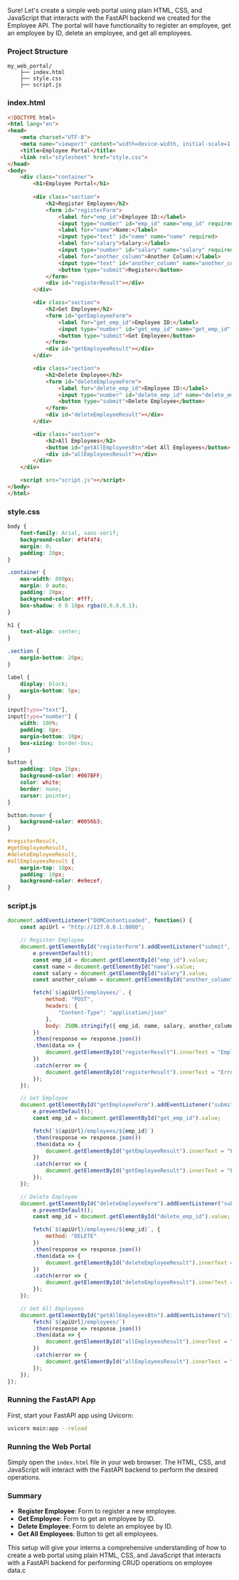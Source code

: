 Sure! Let's create a simple web portal using plain HTML, CSS, and JavaScript that interacts with the FastAPI backend we created for the Employee API. The portal will have functionality to register an employee, get an employee by ID, delete an employee, and get all employees.

### Project Structure
```
my_web_portal/
    ├── index.html
    ├── style.css
    ├── script.js
```

### index.html
```html
<!DOCTYPE html>
<html lang="en">
<head>
    <meta charset="UTF-8">
    <meta name="viewport" content="width=device-width, initial-scale=1.0">
    <title>Employee Portal</title>
    <link rel="stylesheet" href="style.css">
</head>
<body>
    <div class="container">
        <h1>Employee Portal</h1>
        
        <div class="section">
            <h2>Register Employee</h2>
            <form id="registerForm">
                <label for="emp_id">Employee ID:</label>
                <input type="number" id="emp_id" name="emp_id" required>
                <label for="name">Name:</label>
                <input type="text" id="name" name="name" required>
                <label for="salary">Salary:</label>
                <input type="number" id="salary" name="salary" required>
                <label for="another_column">Another Column:</label>
                <input type="text" id="another_column" name="another_column" required>
                <button type="submit">Register</button>
            </form>
            <div id="registerResult"></div>
        </div>

        <div class="section">
            <h2>Get Employee</h2>
            <form id="getEmployeeForm">
                <label for="get_emp_id">Employee ID:</label>
                <input type="number" id="get_emp_id" name="get_emp_id" required>
                <button type="submit">Get Employee</button>
            </form>
            <div id="getEmployeeResult"></div>
        </div>

        <div class="section">
            <h2>Delete Employee</h2>
            <form id="deleteEmployeeForm">
                <label for="delete_emp_id">Employee ID:</label>
                <input type="number" id="delete_emp_id" name="delete_emp_id" required>
                <button type="submit">Delete Employee</button>
            </form>
            <div id="deleteEmployeeResult"></div>
        </div>

        <div class="section">
            <h2>All Employees</h2>
            <button id="getAllEmployeesBtn">Get All Employees</button>
            <div id="allEmployeesResult"></div>
        </div>
    </div>

    <script src="script.js"></script>
</body>
</html>
```

### style.css
```css
body {
    font-family: Arial, sans-serif;
    background-color: #f4f4f4;
    margin: 0;
    padding: 20px;
}

.container {
    max-width: 800px;
    margin: 0 auto;
    padding: 20px;
    background-color: #fff;
    box-shadow: 0 0 10px rgba(0,0,0,0.1);
}

h1 {
    text-align: center;
}

.section {
    margin-bottom: 20px;
}

label {
    display: block;
    margin-bottom: 5px;
}

input[type="text"],
input[type="number"] {
    width: 100%;
    padding: 8px;
    margin-bottom: 10px;
    box-sizing: border-box;
}

button {
    padding: 10px 15px;
    background-color: #007BFF;
    color: white;
    border: none;
    cursor: pointer;
}

button:hover {
    background-color: #0056b3;
}

#registerResult,
#getEmployeeResult,
#deleteEmployeeResult,
#allEmployeesResult {
    margin-top: 10px;
    padding: 10px;
    background-color: #e9ecef;
}
```

### script.js
```javascript
document.addEventListener("DOMContentLoaded", function() {
    const apiUrl = "http://127.0.0.1:8000";

    // Register Employee
    document.getElementById("registerForm").addEventListener("submit", function(e) {
        e.preventDefault();
        const emp_id = document.getElementById("emp_id").value;
        const name = document.getElementById("name").value;
        const salary = document.getElementById("salary").value;
        const another_column = document.getElementById("another_column").value;

        fetch(`${apiUrl}/employees/`, {
            method: "POST",
            headers: {
                "Content-Type": "application/json"
            },
            body: JSON.stringify({ emp_id, name, salary, another_column })
        })
        .then(response => response.json())
        .then(data => {
            document.getElementById("registerResult").innerText = "Employee registered: " + JSON.stringify(data);
        })
        .catch(error => {
            document.getElementById("registerResult").innerText = "Error: " + error;
        });
    });

    // Get Employee
    document.getElementById("getEmployeeForm").addEventListener("submit", function(e) {
        e.preventDefault();
        const emp_id = document.getElementById("get_emp_id").value;

        fetch(`${apiUrl}/employees/${emp_id}`)
        .then(response => response.json())
        .then(data => {
            document.getElementById("getEmployeeResult").innerText = "Employee: " + JSON.stringify(data);
        })
        .catch(error => {
            document.getElementById("getEmployeeResult").innerText = "Error: " + error;
        });
    });

    // Delete Employee
    document.getElementById("deleteEmployeeForm").addEventListener("submit", function(e) {
        e.preventDefault();
        const emp_id = document.getElementById("delete_emp_id").value;

        fetch(`${apiUrl}/employees/${emp_id}`, {
            method: "DELETE"
        })
        .then(response => response.json())
        .then(data => {
            document.getElementById("deleteEmployeeResult").innerText = data.message;
        })
        .catch(error => {
            document.getElementById("deleteEmployeeResult").innerText = "Error: " + error;
        });
    });

    // Get All Employees
    document.getElementById("getAllEmployeesBtn").addEventListener("click", function() {
        fetch(`${apiUrl}/employees/`)
        .then(response => response.json())
        .then(data => {
            document.getElementById("allEmployeesResult").innerText = "All Employees: " + JSON.stringify(data, null, 2);
        })
        .catch(error => {
            document.getElementById("allEmployeesResult").innerText = "Error: " + error;
        });
    });
});
```

### Running the FastAPI App

First, start your FastAPI app using Uvicorn:
```sh
uvicorn main:app --reload
```

### Running the Web Portal

Simply open the `index.html` file in your web browser. The HTML, CSS, and JavaScript will interact with the FastAPI backend to perform the desired operations.

### Summary

- **Register Employee**: Form to register a new employee.
- **Get Employee**: Form to get an employee by ID.
- **Delete Employee**: Form to delete an employee by ID.
- **Get All Employees**: Button to get all employees.

This setup will give your interns a comprehensive understanding of how to create a web portal using plain HTML, CSS, and JavaScript that interacts with a FastAPI backend for performing CRUD operations on employee data.c